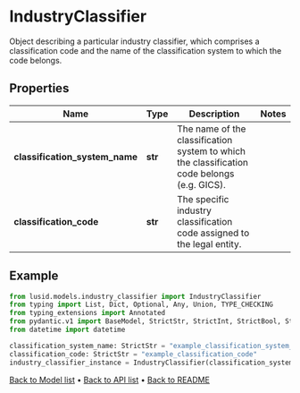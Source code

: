 # IndustryClassifier

Object describing a particular industry classifier,  which comprises a classification code and the name of the classification system to which the code belongs.
## Properties
Name | Type | Description | Notes
------------ | ------------- | ------------- | -------------
**classification_system_name** | **str** | The name of the classification system to which the classification code belongs (e.g. GICS). | 
**classification_code** | **str** | The specific industry classification code assigned to the legal entity. | 
## Example

```python
from lusid.models.industry_classifier import IndustryClassifier
from typing import List, Dict, Optional, Any, Union, TYPE_CHECKING
from typing_extensions import Annotated
from pydantic.v1 import BaseModel, StrictStr, StrictInt, StrictBool, StrictFloat, StrictBytes, Field, validator, ValidationError, conlist, constr
from datetime import datetime

classification_system_name: StrictStr = "example_classification_system_name"
classification_code: StrictStr = "example_classification_code"
industry_classifier_instance = IndustryClassifier(classification_system_name=classification_system_name, classification_code=classification_code)

```

[Back to Model list](../README.md#documentation-for-models) &#8226; [Back to API list](../README.md#documentation-for-api-endpoints) &#8226; [Back to README](../README.md)

